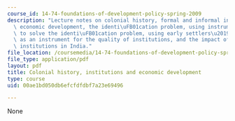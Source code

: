 ```yaml
---
course_id: 14-74-foundations-of-development-policy-spring-2009
description: "Lecture notes on colonial history, formal and informal institutions,\
  \ economic development, the identi\uFB01cation problem, using instrumental variables\
  \ to solve the identi\uFB01cation problem, using early settlers\u2019 mortality\
  \ as an instrument for the quality of institutions, and the impact of colo\xADnial\
  \ institutions in India."
file_location: /coursemedia/14-74-foundations-of-development-policy-spring-2009/00ae1bd050db6efcfdfdbf7a23e69496_MIT14_74s09_lec24.pdf
file_type: application/pdf
layout: pdf
title: Colonial history, institutions and economic development
type: course
uid: 00ae1bd050db6efcfdfdbf7a23e69496

---
```

None